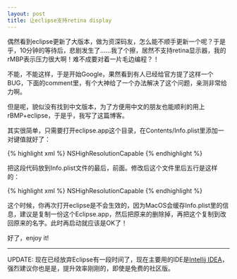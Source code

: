 ```yaml
---
layout: post
title: 让eclipse支持retina display
---
```

偶然看到eclipse更新了大版本，做为资深码友，怎么能不顺手更新一个呢？于是乎，10分钟的等待后，悲剧发生了……我了个擦，居然不支持retina显示器，我的rMBP表示压力很大啊！难不成要对着一片毛边编程？！

不能，不能这样，于是开始Google，果然看到有人已经给官方提了这样一个BUG，下面的comment里，有个大神给了一个办法解决了这个问题，亲测非常给力啊。

但是呢，貌似没有找到中文版本，为了方便用中文的朋友也能顺利的用上rBMP+eclipse，于是乎，我写了这篇博客。

其实很简单，只需要打开eclipse.app这个目录，在Contents/Info.plist里添加一对键值就好了：

{% highlight xml %}
<key>NSHighResolutionCapable</key>
<true/>
{% endhighlight %}

把这段代码放到Info.plist文件的最后，</dict></plist>前面。修改后这个文件里后五行是这样的：

{% highlight xml %}
   		<key>NSHighResolutionCapable</key>
		<true/>
	</dict>
</plist>
{% endhighlight %}

这个时候，你再次打开eclipse是不会生效的，因为MacOS会缓存Info.plist里的信息，建议是复制一份这个Eclipse.app，然后把原来的删除掉，再把这个复制到改回原来的名字。此时再启动就应该是OK了！

好了，enjoy it!

---

UPDATE: 现在已经放弃Eclipse有一段时间了，现在主要用的IDE是[Intellij IDEA](http://www.jetbrains.com/idea/)，强烈建议你也是是，提升效率刚刚的，即使是免费的社区版。